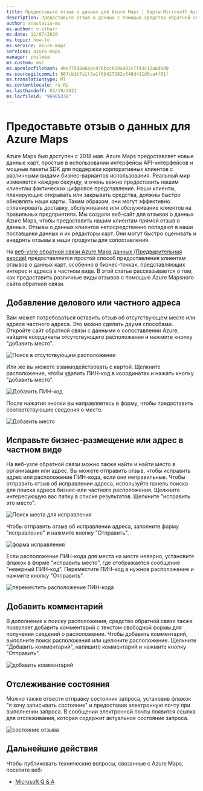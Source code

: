 ```yaml
---
title: Предоставьте отзыв о данных для Azure Maps | Карты Microsoft Azure
description: Предоставьте отзыв о данных с помощью средства обратной связи Microsoft Azure Maps.
author: anastasia-ms
ms.author: v-stharr
ms.date: 12/07/2020
ms.topic: how-to
ms.service: azure-maps
services: azure-maps
manager: philmea
ms.custom: mvc
ms.openlocfilehash: 4be775d8a6a8c476bcc659a902c7f43c12a6d6d0
ms.sourcegitcommit: 867cb1b7a1f3a1f0b427282c648d411d0ca4f81f
ms.translationtype: MT
ms.contentlocale: ru-RU
ms.lasthandoff: 03/19/2021
ms.locfileid: "96905338"
---
```

# <a name="provide-data-feedback-to-azure-maps"></a>Предоставьте отзыв о данных для Azure Maps

Azure Maps был доступен с 2018 мая. Azure Maps предоставляет новые данные карт, простые в использовании интерфейсы API-интерфейсов и мощные пакеты SDK для поддержки корпоративных клиентов с различными видами бизнес-вариантов использования. Реальный мир изменяется каждую секунду, и очень важно предоставить нашим клиентам фактических цифровое представление. Наши клиенты, планирующие открывать или закрывать средства, должны быстро обновлять наши карты. Таким образом, они могут эффективно спланировать доставку, обслуживание или обслуживание клиентов на правильных предприятиях. Мы создали веб-сайт для отзывов о данных Azure Maps, чтобы предоставить нашим клиентам прямой отзыв о данных. Отзывы о данных клиентов непосредственно попадают в наши поставщики данных и их редакторы карт. Они могут быстро оценивать и внедрять отзывы в наши продукты для сопоставления.  

На [веб-узле обратной связи Azure Maps данных (Предварительная версия)](https://feedback.azuremaps.com) предоставляется простой способ предоставления клиентам отзывов о данных карт, особенно в бизнес-точках, представляющих интерес и адреса в частном виде. В этой статье рассказывается о том, как предоставить различные виды отзывов с помощью Azure Mapsного сайта обратной связи.

## <a name="add-a-business-place-or-a-residential-address"></a>Добавление делового или частного адреса 

Вам может потребоваться оставить отзыв об отсутствующем месте или адресе частного адреса. Это можно сделать двумя способами. Откройте сайт обратной связи с данными о сопоставлении Azure, найдите координаты отсутствующего расположения и нажмите кнопку "добавить место".

  ![Поиск в отсутствующем расположении](./media/how-to-use-feedback-tool/search-poi.png)

Или же вы можете взаимодействовать с картой. Щелкните расположение, чтобы удалить ПИН-код в координатах и нажать кнопку "добавить место".

  ![Добавить ПИН-код](./media/how-to-use-feedback-tool/add-poi.png)

После нажатия кнопки вы направляетесь в форму, чтобы предоставить соответствующие сведения о месте.

  ![Добавить место](./media/how-to-use-feedback-tool/add-a-place.png)

## <a name="fix-a-business-place-or-a-residential-address"></a>Исправьте бизнес-размещение или адрес в частном виде 

На веб-узле обратной связи можно также найти и найти место в организации или адрес. Вы можете отправить отзыв, чтобы исправить адрес или расположение ПИН-кода, если они неправильные. Чтобы отправить отзыв об исправлении адреса, используйте панель поиска для поиска адреса бизнес-или частного расположения. Щелкните интересующую вас папку в списке результатов. Щелкните "исправить это место".

  ![Поиск места для исправления](./media/how-to-use-feedback-tool/fix-place.png)

Чтобы отправить отзыв об исправлении адреса, заполните форму "исправление" и нажмите кнопку "Отправить".

  ![форма исправления](./media/how-to-use-feedback-tool/fix-form.png)

Если расположение ПИН-кода для места на месте неверно, установите флажок в форме "исправить место", где отображается сообщение "неверный ПИН-код". Переместите ПИН-код в нужное расположение и нажмите кнопку "Отправить".

  ![переместить расположение ПИН-кода](./media/how-to-use-feedback-tool/move-pin.png)

## <a name="add-a-comment"></a>Добавить комментарий 

В дополнение к поиску расположения, средство обратной связи также позволяет добавить комментарий с текстом свободной формы для получения сведений о расположении. Чтобы добавить комментарий, выполните поиск расположения или щелкните расположение. Щелкните "Добавить комментарий", напишите комментарий и нажмите кнопку "Отправить".

  ![добавить комментарий](./media/how-to-use-feedback-tool/add-comment.png)

## <a name="track-status"></a>Отслеживание состояния 

Можно также отвести отправку состояния запроса, установив флажок "я хочу записывать состояние" и предоставив электронную почту при выполнении запроса. В сообщении электронной почты появится ссылка для отслеживания, которая содержит актуальное состояние запроса. 

  ![состояние отзыва](./media/how-to-use-feedback-tool/feedback-status.png)


## <a name="next-steps"></a>Дальнейшие действия

Чтобы публиковать технические вопросы, связанные с Azure Maps, посетите веб:

* [Microsoft Q & A](/answers/topics/azure-maps.html)